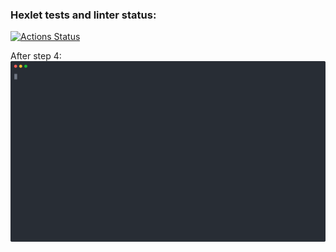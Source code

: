 ### Hexlet tests and linter status:
[![Actions Status](https://github.com/Oxana-Shu/python-project-50/actions/workflows/hexlet-check.yml/badge.svg)](https://github.com/Oxana-Shu/python-project-50/actions)

After step 4:
<img src="https://github.com/Oxana-Shu/python-project-50/blob/main/images/light_json.svg">
